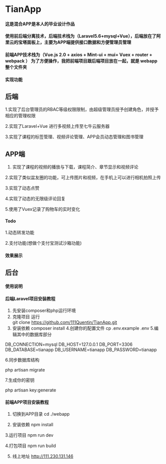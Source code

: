 # TianApp

#### 这是混合APP是本人的毕业设计作品

#### 使用前后端分离技术，后端技术栈为（Laravel5.6+mysql+Vue），后端放在了阿里云的宝塔面板上，主要为APP端提供接口数据和方便管理员管理

#### 前端APP技术栈为（Vue.js 2.0 + axios + Mint-ui + mui+ Vuex + router + webpack ） 为了方便操作，我把前端项目跟后端项目放在一起，就是 webapp整个文件夹

#### 实现功能

## 后端
1.实现了后台管理员的RBAC等级权限限制，由超级管理员授予创建角色，并授予相应的管理权限

2.实现了Laravel+Vue 进行多视频上传至七牛云服务器

3.实现了课程的标签管理、视频评论管理、APP会员动态管理和图书管理

## APP端
1. 实现了课程的视频的播放与下载，课程简介、章节显示和视频评论

2.实现了类似盆友圈的功能，可上传图片和视频，在手机上可以进行相机拍照上传

3.实现了动态点赞

4.实现了动态的无限级评论回复

5.使用了Vuex记录了购物车的实时变化

#### Todo
1.动态转发功能

2.支付功能(想做个支付宝测试沙箱功能)

#### 效果展示

## 后台




#### 使用说明


#### 后端Laravel项目安装教程

1. 先安装composer和php运行环境
2. 克隆项目 运行   
git clone https://github.com/111Quentin/TianApp.git
3. 安装依赖
composer install 
4.创建你的配置文件
cp .env.example .env
5.编辑其中的数据库部分

DB_CONNECTION=mysql
DB_HOST=127.0.0.1
DB_PORT=3306
DB_DATABASE=tianapp
DB_USERNAME=tianapp
DB_PASSWORD=tianapp

6.同步数据库结构

php artisan migrate

7.生成你的密钥

php artisan key:generate

#### 前端APP项目安装教程
1. 切换到APP目录
cd  ./webapp

2. 安装依赖
npm install

3.运行项目
npm run dev 

4.打包项目
npm run build


5. 线上地址
http://111.230.131.146




